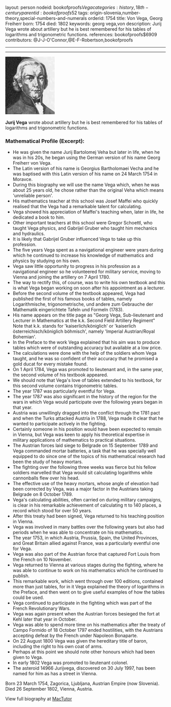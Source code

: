 layout: person
nodeid: bookofproofs$Vega
categories: history,18th-century
parentid: bookofproofs$52
tags: origin-slovenia,number-theory,special-numbers-and-numerals
orderid: 1754
title: Von Vega, Georg Freiherr
born: 1754
died: 1802
keywords: georg vega,von
description: Jurij Vega wrote about artillery but he is best remembered for his tables of logarithms and trigonometric functions.
references: bookofproofs$6909
contributors: @J-J-O'Connor,@E-F-Robertson,bookofproofs

---



---

![Vega.jpg](https://github.com/bookofproofs/bookofproofs.github.io/blob/main/_sources/_assets/images/portraits/Vega.jpg?raw=true)

**Jurij Vega** wrote about artillery but he is best remembered for his tables of logarithms and trigonometric functions.

### Mathematical Profile (Excerpt):
* He was given the name Jurij Bartolomej Veha but later in life, when he was in his 20s, he began using the German version of his name Georg Freiherr von Vega.
* The Latin version of his name is Georgius Bartholomaei Vecha and he was baptised with this Latin version of his name on 24 March 1754 in Moravce.
* During this biography we will use the name Vega which, when he was about 25 years old, he chose rather than the original Veha which means 'unreliable person'.
* His mathematics teacher at this school was Josef Maffei who quickly realised that the Vega had a remarkable talent for calculating.
* Vega showed his appreciation of Maffei's teaching when, later in life, he dedicated a book to him.
* Other important teachers at this school were Gregor Schoettl, who taught Vega physics, and Gabrijel Gruber who taught him mechanics and hydraulics.
* It is likely that Gabrijel Gruber influenced Vega to take up this profession.
* The five years Vega spent as a navigational engineer were years during which he continued to increase his knowledge of mathematics and physics by studying on his own.
* Vega saw little opportunity to progress in his profession as a navigational engineer so he volunteered for military service, moving to Vienna and joining the artillery on 7 April 1780.
* The way to rectify this, of course, was to write his own textbook and this is what Vega began working on soon after his appointment as a lecturer.
* Before the second volume of the textbook appeared, Vega had published the first of his famous books of tables, namely Logarithmische, trigonometrische, und andere zum Gebrauche der Mathematik eingerichtete Tafeln und Formeln (1783).
* His name appears on the title page as "Georg Vega, Sub-lieutenant and Lecturer in Mathematics at the k.k. Second Field Artillery Regiment" Note that k.k. stands for 'kaiserlich/königlich' or 'kaiserlich österreichisch/königlich  böhmisch', namely 'Imperial Austrian/Royal Bohemian'.
* In the Preface to the work Vega explained that his aim was to produce tables which were of outstanding accuracy but available at a low price.
* The calculations were done with the help of the soldiers whom Vega taught, and he was so confident of their accuracy that he promised a gold ducat for every mistake found.
* On 1 April 1784, Vega was promoted to lieutenant and, in the same year, the second volume of his textbook appeared.
* We should note that Vega's love of tables extended to his textbook, for this second volume contains trigonometric tables.
* The year 1787 was particularly eventful for Vega.
* The year 1787 was also significant in the history of the region for the wars in which Vega would participate over the following years began in that year.
* Austria was unwillingly dragged into the conflict through the 1781 pact and when the Turks attacked Austria in 1788, Vega made it clear that he wanted to participate actively in the fighting.
* Certainly someone in his position would have been expected to remain in Vienna, but Vega was keen to apply his theoretical expertise in military applications of mathematics to practical situations.
* The Austrian forces laid siege to Belgrade on 15 September 1789 and Vega commanded mortar batteries, a task that he was specially well equipped to do since one of the topics of his mathematical research had been the study of heavy mortars.
* The fighting over the following three weeks was fierce but his fellow soldiers marvelled that Vega would sit calculating logarithms while cannonballs flew over his head.
* The effective use of the heavy mortars, whose angle of elevation had been corrected by Vega, was a major factor in the Austrians taking Belgrade on 8 October 1789.
* Vega's calculating abilities, often carried on during military campaigns, is clear in his remarkable achievement of calculating π to 140 places, a record which stood for over 50 years.
* After this treaty had been signed, Vega returned to his teaching position in Vienna.
* Vega was involved in many battles over the following years but also had periods when he was able to concentrate on his mathematics.
* The year 1753, in which Austria, Prussia, Spain, the United Provinces, and Great Britain allied against France, was a particularly eventful one for Vega.
* Vega was also part of the Austrian force that captured Fort Louis from the French on 10 November.
* Vega returned to Vienna at various stages during the fighting, where he was able to continue to work on his mathematics which he continued to publish.
* This remarkable work, which went through over 100 editions, contained more than just tables, for in it Vega explained the theory of logarithms in the Preface, and then went on to give useful examples of how the tables could be used.
* Vega continued to participate in the fighting which was part of the French Revolutionary Wars.
* Vega was again present when the Austrian forces besieged the fort at Kehl later that year in October.
* Vega was able to spend more time on his mathematics after the treaty of Campo Formido of 18 October 1797 ended hostilities, with the Austrians accepting defeat by the French under Napoleon Bonaparte.
* On 22 August 1800 Vega was given the hereditary title of baron, including the right to his own coat of arms.
* Perhaps at this point we should note other honours which had been given to Vega.
* In early 1802 Vega was promoted to lieutenant colonel.
* The asteroid 14966 Jurijvega, discovered on 30 July 1997, has been named for him as has a street in Vienna.

Born 23 March 1754, Zagorica, Ljubljana, Austrian Empire (now Slovenia). Died 26 September 1802, Vienna, Austria.

View full biography at [MacTutor](https://mathshistory.st-andrews.ac.uk/Biographies/Vega/)
